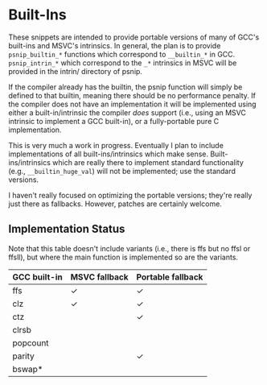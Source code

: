 # Built-Ins

These snippets are intended to provide portable versions of many of
GCC's built-ins and MSVC's intrinsics.  In general, the plan is to
provide `psnip_builtin_*` functions which correspond to `__builtin_*`
in GCC.  `psnip_intrin_*` which correspond to the `_*` intrinsics
in MSVC will be provided in the intrin/ directory of psnip.

If the compiler already has the builtin, the psnip function will
simply be defined to that builtin, meaning there should be no
performance penalty.  If the compiler does not have an implementation
it will be implemented using either a built-in/intrinsic the compiler
*does* support (i.e., using an MSVC intrinsic to implement a GCC
built-in), or a fully-portable pure C implementation.

This is very much a work in progress.  Eventually I plan to include
implementations of all built-ins/intrinsics which make sense.
Built-ins/intrinsics which are really there to implement standard
functionality (e.g., `__builtin_huge_val`) will not be implemented;
use the standard versions.

I haven't really focused on optimizing the portable versions;
they're really just there as fallbacks.  However, patches are
certainly welcome.

## Implementation Status

Note that this table doesn't include variants (i.e., there is ffs but
no ffsl or ffsll), but where the main function is implemented so are
the variants.

| GCC built-in | MSVC fallback | Portable fallback |
| ------------ | ------------- | ----------------- |
| ffs          | ✓             | ✓                 |
| clz          | ✓             | ✓                 |
| ctz          |               | ✓                 |
| clrsb        |               |                   |
| popcount     |               |                   |
| parity       |               | ✓                 |
| bswap*       |               |                   |
